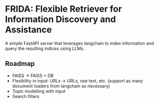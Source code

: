 # **FRIDA**: **F**lexible **R**etriever for **I**nformation **D**iscovery and **A**ssistance

A simple FastAPI server that leverages langchain to index information and query the resulting indices using LLMs.

## Roadmap

- FAISS -> FAISS + DB
- Flexibility in input: URLs -> URLs, raw text, etc. (support as many document loaders from langchain as necessary)
- Topic modelling with input
- Search filters
